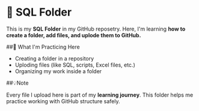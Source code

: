 # 📂 SQL Folder

This is my **SQL Folder** in my GitHub reposetry.
Here, I'm learning **how to create a folder, add files, and uplode them to GitHub.**

##📁 What I'm Practicing Here

- Creating a folder in a repository
- Uploding files (like SQL, scripts, Excel files, etc.)
- Organizing my work inside a folder

##💡Note

Every file I upload here is part of my **learning journey**.
This folder helps me practice working with GitHub structure safely.
